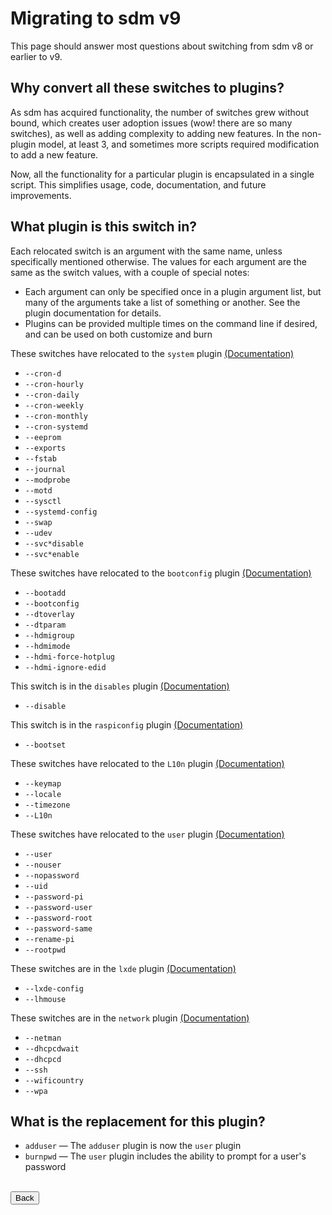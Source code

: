 # Migrating to sdm v9

This page should answer most questions about switching from sdm v8 or earlier to v9.

## Why convert all these switches to plugins?

As sdm has acquired functionality, the number of switches grew without bound, which creates user adoption issues (wow! there are so many switches), as well as adding complexity to adding new features. In the non-plugin model, at least 3, and sometimes more scripts required modification to add a new feature.

Now, all the functionality for a particular plugin is encapsulated in a single script. This simplifies usage, code, documentation, and future improvements.

## What plugin is this switch in?

Each relocated switch is an argument with the same name, unless specifically mentioned otherwise. The values for each argument are the same as the switch values, with a couple of special notes:

* Each argument can only be specified once in a plugin argument list, but many of the arguments take a list of something or another. See the plugin documentation for details.
* Plugins can be provided multiple times on the command line if desired, and can be used on both customize and burn

These switches have relocated to the `system` plugin <a href="Plugins.md#system">(Documentation)</a>

* `--cron-d`  
* `--cron-hourly` 
* `--cron-daily` 
* `--cron-weekly`  
* `--cron-monthly`  
* `--cron-systemd`  
* `--eeprom`  
* `--exports`  
* `--fstab` 
* `--journal`  
* `--modprobe`  
* `--motd` 
* `--sysctl`  
* `--systemd-config`  
* `--swap`  
* `--udev`  
* `--svc*disable`  
* `--svc*enable`  

These switches have relocated to the `bootconfig` plugin <a href="Plugins.md#bootconfig">(Documentation)</a>

* `--bootadd`  
* `--bootconfig`  
* `--dtoverlay`  
* `--dtparam`  
* `--hdmigroup`  
* `--hdmimode`  
* `--hdmi-force-hotplug`  
* `--hdmi-ignore-edid`  

This switch is in the `disables` plugin <a href="Plugins.md#disables">(Documentation)</a>

* `--disable` 

This switch is in the `raspiconfig` plugin <a href="Plugins.md#raspiconfig">(Documentation)</a>

* `--bootset`  

These switches have relocated to the `L10n` plugin <a href="Plugins.md#L10n">(Documentation)</a>

* `--keymap`  
* `--locale`  
* `--timezone`  
* `--L10n`

These switches have relocated to the `user` plugin <a href="Plugins.md#user">(Documentation)</a>

* `--user`  
* `--nouser`  
* `--nopassword`  
* `--uid`  
* `--password-pi`  
* `--password-user`  
* `--password-root`  
* `--password-same`  
* `--rename-pi`  
* `--rootpwd`  

These switches are in the `lxde` plugin <a href="Plugins.md#lxde">(Documentation)</a>

* `--lxde-config`  
* `--lhmouse`  

These switches are in the `network` plugin <a href="Plugins.md#network">(Documentation)</a>

* `--netman`  
* `--dhcpcdwait`  
* `--dhcpcd`  
* `--ssh`
* `--wificountry`
* `--wpa`  

## What is the replacement for this plugin?

* `adduser` &mdash; The `adduser` plugin is now the `user` plugin
* `burnpwd` &mdash; The `user` plugin includes the ability to prompt for a user's password

<br>
<form>
<input type="button" value="Back" onclick="history.back()">
</form>
